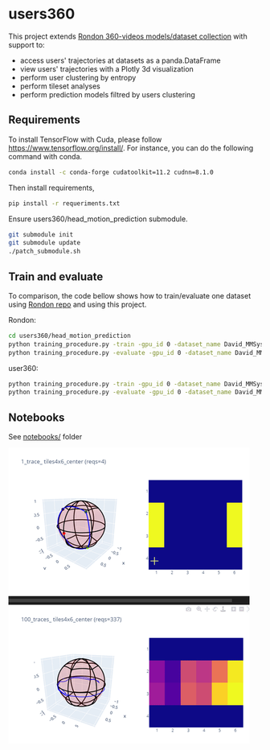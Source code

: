 # users360

This project extends [Rondon 360-videos models/dataset collection](https://gitlab.com/miguelfromeror/head-motion-prediction) with support to:

* access users' trajectories at datasets as a panda.DataFrame 
* view users' trajectories with a Plotly 3d visualization
* perform user clustering by entropy
* perform tileset analyses
* perform prediction models filtred by users clustering

## Requirements 

To install TensorFlow with Cuda, please follow https://www.tensorflow.org/install/.
For instance, you can do the following command with conda.

```bash
conda install -c conda-forge cudatoolkit=11.2 cudnn=8.1.0
```

Then install requirements,

```bash
pip install -r requeriments.txt
```

Ensure users360/head_motion_prediction submodule.

```bash
git submodule init
git submodule update
./patch_submodule.sh
```

## Train and evaluate 

To comparison, the code bellow shows how to train/evaluate one dataset using [Rondon repo](https://gitlab.com/miguelfromeror/head-motion-prediction) and using this project.

Rondon:

```bash
cd users360/head_motion_prediction
python training_procedure.py -train -gpu_id 0 -dataset_name David_MMSys_18 -model_name pos_only -init_window 30 -m_window 5 -h_window 25
python training_procedure.py -evaluate -gpu_id 0 -dataset_name David_MMSys_18 -model_name pos_only -init_window 30 -m_window 5 -h_window 25
```

user360:


```bash
python training_procedure.py -train -gpu_id 0 -dataset_name David_MMSys_18 -model_name pos_only -init_window 30 -m_window 5 -h_window 25
python training_procedure.py -evaluate -gpu_id 0 -dataset_name David_MMSys_18 -model_name pos_only -init_window 30 -m_window 5 -h_window 25
```

## Notebooks

See [notebooks/](notebooks/) folder

![Alt Text](docs/requests.gif)
